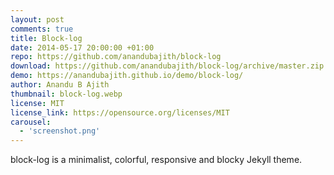 ```yaml
---
layout: post
comments: true
title: Block-log
date: 2014-05-17 20:00:00 +01:00
repo: https://github.com/anandubajith/block-log
download: https://github.com/anandubajith/block-log/archive/master.zip
demo: https://anandubajith.github.io/demo/block-log/
author: Anandu B Ajith
thumbnail: block-log.webp
license: MIT
license_link: https://opensource.org/licenses/MIT
carousel:
  - 'screenshot.png'
---
```


block-log is a minimalist, colorful, responsive and blocky Jekyll theme.
